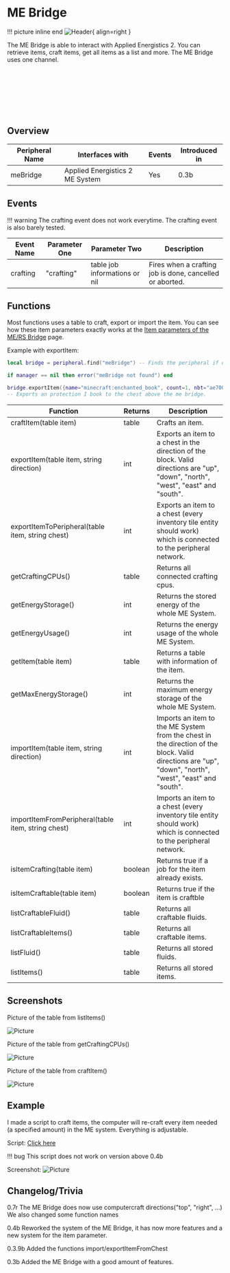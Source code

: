 # ME Bridge
!!! picture inline end
    ![Header](https://srendi.de/wp-content/uploads/2021/04/ME-Bridge.png){ align=right }

The ME Bridge is able to interact with Applied Energistics 2.
You can retrieve items, craft items, get all items as a list and more. The ME Bridge uses one channel.

<br><br><br><br><br><br>

## Overview

| Peripheral Name | Interfaces with                 | Events | Introduced in |
| --------------- | ------------------------------- | ------ | ------------- |
| meBridge        | Applied Energistics 2 ME System | Yes    | 0.3b          |

## Events

!!! warning
The crafting event does not work everytime. The crafting event is also barely tested.

| Event Name | Parameter One | Parameter Two                 | Description                                              |
| ---------- | ------------- | ----------------------------- | -------------------------------------------------------- |
| crafting   | "crafting"    | table job informations or nil | Fires when a crafting job is done, cancelled or aborted. |

## Functions

Most functions uses a table to craft, export or import the item. You can see how these item parameters exactly works at the [Item parameters of the ME/RS Bridge](https://docs.srendi.de/othersandutilities/item_parameter/) page.

Example with exportItem:

```lua
local bridge = peripheral.find("meBridge") -- Finds the peripheral if one is connected

if manager == nil then error("meBridge not found") end

bridge.exportItem({name="minecraft:enchanted_book", count=1, nbt="ae70053c97f877de546b0248b9ddf525"}, "UP")
-- Exports an protection I book to the chest above the me bridge.
```

| Function                                      | Returns | Description                                                                                                                                            |
| --------------------------------------------- | ------- | ------------------------------------------------------------------------------------------------------------------------------------------------------ |
| craftItem(table item)                         | table   | Crafts an item.                                                                                                                                        |
| exportItem(table item, string direction)     | int     | Exports an item to a chest in the direction of the block. Valid directions are "up", "down", "north", "west", "east" and "south".                      |
| exportItemToPeripheral(table item, string chest)   | int     | Exports an item to a chest (every inventory tile entity should work) which is connected to the peripheral network.                                     |
| getCraftingCPUs()                             | table   | Returns all connected crafting cpus.                                                                                                                   |
| getEnergyStorage()                            | int     | Returns the stored energy of the whole ME System.                                                                                                      |
| getEnergyUsage()                              | int     | Returns the energy usage of the whole ME System.                                                                                                       |
| getItem(table item)                           | table   | Returns a table with information of the item.                                                                                                          |
| getMaxEnergyStorage()                         | int     | Returns the maximum energy storage of the whole ME System.                                                                                             |
| importItem(table item, string direction)     | int     | Imports an item to the ME System from the chest in the direction of the block. Valid directions are "up", "down", "north", "west", "east" and "south". |
| importItemFromPeripheral(table item, string chest) | int     | Imports an item to a chest (every inventory tile entity should work) which is connected to the peripheral network.                                     |
| isItemCrafting(table item)                    | boolean | Returns true if a job for the item already exists.                                                                                                     |
| isItemCraftable(table item)                    | boolean | Returns true if the item is craftble |
| listCraftableFluid()                          | table   | Returns all craftable fluids.                                                                                                                          |
| listCraftableItems()                          | table   | Returns all craftable items.                                                                                                                           |
| listFluid()                                   | table   | Returns all stored fluids.                                                                                                                             |
| listItems()                                   | table   | Returns all stored items.                                                                                                                                     |

## Screenshots

Picture of the table from listItems()

![Picture](https://srendi.de/wp-content/uploads/2021/02/Bild_2021-02-05_231136.png)

Picture of the table from getCraftingCPUs()

![Picture](https://srendi.de/wp-content/uploads/2021/02/Bild_2021-02-05_231231.png)

Picture of the table from craftItem()

![Picture](https://srendi.de/wp-content/uploads/2021/02/Bild_2021-02-05_233210.png)

## Example

I made a script to craft items, the computer will re-craft every item needed (a specified amount) in the ME system. Everything is adjustable.

Script: [Click here](https://gist.github.com/Seniorendi/dbbe08502ce51d59173c3b5e119d3558)

!!! bug
    This script does not work on version above 0.4b

Screenshot:
![Picture](https://srendi.de/wp-content/uploads/2021/02/Bild_2021-02-05_233338.png)

## Changelog/Trivia

0.7r
The ME Bridge does now use computercraft directions("top", "right", ...)
We also changed some function names

0.4b
Reworked the system of the ME Bridge, it has now more features and a new system for the item parameter.

0.3.9b
Added the functions import/exportItemFromChest

0.3b
Added the ME Bridge with a good amount of features.

